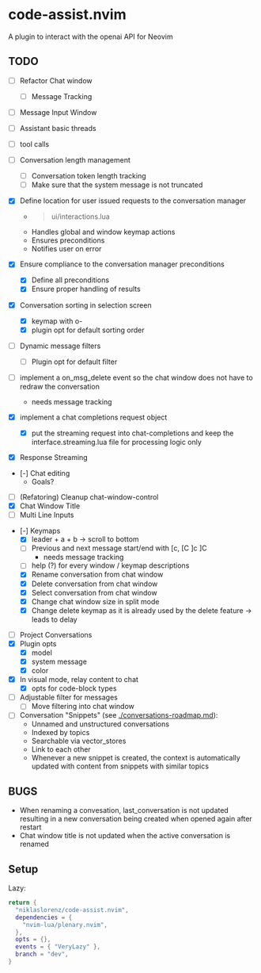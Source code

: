 # code-assist.nvim

A plugin to interact with the openai API for Neovim

## TODO

- [ ] Refactor Chat window
  - [ ] Message Tracking
- [ ] Message Input Window
- [ ] Assistant basic threads
- [ ] tool calls

- [ ] Conversation length management
  - [ ] Conversation token length tracking
  - [ ] Make sure that the system message is not truncated
- [x] Define location for user issued requests to the conversation manager
  - > ui/interactions.lua
  - Handles global and window keymap actions
  - Ensures preconditions
  - Notifies user on error
- [x] Ensure compliance to the conversation manager preconditions
  - [x] Define all preconditions
  - [x] Ensure proper handling of results
- [x] Conversation sorting in selection screen
  - [x] keymap with o-<sort order key>
  - [x] plugin opt for default sorting order
- [ ] Dynamic message filters
  - [ ] Plugin opt for default filter
- [ ] implement a on_msg_delete event so the chat window does not have to redraw the conversation
  - needs message tracking
- [x] implement a chat completions request object
  - [x] put the streaming request into chat-completions and keep the interface.streaming.lua file
        for processing logic only
- [x] Response Streaming
- [-] Chat editing
  - Goals?
- [ ] (Refatoring) Cleanup chat-window-control
- [x] Chat Window Title
- [ ] Multi Line Inputs
- [-] Keymaps
  - [x] leader + a + b -> scroll to bottom
  - [ ] Previous and next message start/end with \[c, \[C \]c \]C
    - needs message tracking
  - [ ] help (?) for every window / keymap descriptions
  - [x] Rename conversation from chat window
  - [x] Delete conversation from chat window
  - [x] Select conversation from chat window
  - [x] Change chat window size in split mode
  - [x] Change delete keymap as it is already used by the delete feature -> leads to delay
- [ ] Project Conversations
- [x] Plugin opts
  - [x] model
  - [x] system message
  - [x] color
- [x] In visual mode, relay content to chat
  - [x] opts for code-block types
- [ ] Adjustable filter for messages
  - [ ] Move filtering into chat window
- [ ] Conversation "Snippets" (see [./conversations-roadmap.md](./conversations-roadmap.md)):
  - Unnamed and unstructured conversations
  - Indexed by topics
  - Searchable via vector_stores
  - Link to each other
  - Whenever a new snippet is created, the context is automatically updated with content
    from snippets with similar topics

## BUGS

- When renaming a convesation, last_conversation is not updated resulting in a new conversation being created when opened again after restart
- Chat window title is not updated when the active conversation is renamed

## Setup

Lazy:

```lua
return {
  "niklaslorenz/code-assist.nvim",
  dependencies = {
    "nvim-lua/plenary.nvim",
  },
  opts = {},
  events = { "VeryLazy" },
  branch = "dev",
}
```
